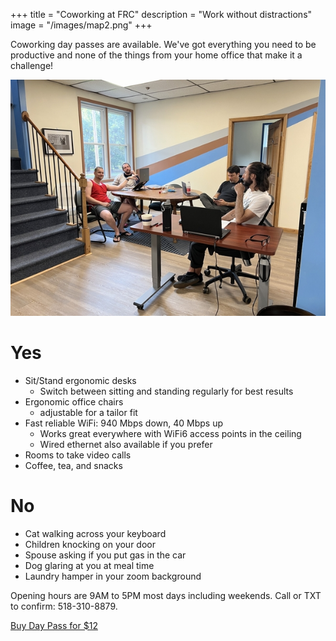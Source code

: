+++
title =  "Coworking at FRC"
description = "Work without distractions"
image = "/images/map2.png"
+++

Coworking day passes are available. We've got everything you need to be productive and none of the things from your home office that make it a challenge!

![Coworking at Focus Retreat Center](coworking.jpg)

# Yes

* Sit/Stand ergonomic desks
  * Switch between sitting and standing regularly for best results
* Ergonomic office chairs
  * adjustable for a tailor fit
* Fast reliable WiFi: 940 Mbps down, 40 Mbps up
  * Works great everywhere with WiFi6 access points in the ceiling
  * Wired ethernet also available if you prefer
* Rooms to take video calls
* Coffee, tea, and snacks

# No

* Cat walking across your keyboard
* Children knocking on your door
* Spouse asking if you put gas in the car
* Dog glaring at you at meal time
* Laundry hamper in your zoom background

Opening hours are 9AM to 5PM most days including weekends. Call or TXT to confirm: 518-310-8879.

<div><a class="brand-button" href="https://book.stripe.com/4gweVOdpS7wN0rm5kr">Buy Day Pass for $12</a></div>
